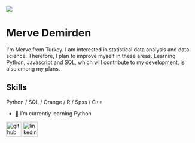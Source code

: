 ![](https://gfycat.com/widedeadlyangelfish)
# Merve Demirden
I'm Merve from Turkey. I am interested in statistical data analysis and data science. Therefore, I plan to improve myself in these areas. Learning Python, Javascript and SQL, which will contribute to my development, is also among my plans.

## Skills
Python / SQL / Orange / R / Spss / C++

- 🌱 I’m currently learning Python 

[<img src='https://cdn.jsdelivr.net/npm/simple-icons@3.0.1/icons/github.svg' alt='github' height='40'>](https://github.com/MerveDemirden)  [<img src='https://cdn.jsdelivr.net/npm/simple-icons@3.0.1/icons/linkedin.svg' alt='linkedin' height='40'>](https://www.linkedin.com/in/mervedemirden/)  

